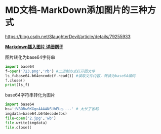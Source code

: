 # MD文档-MarkDown添加图片的三种方式

https://blog.csdn.net/SlaughterDevil/article/details/79255933

**[Markdown插入图片 详细例子](<https://blog.csdn.net/xapxxf/article/details/105133999>)**

图片转化为base64字符串

```Python
import base64
f=open('723.png','rb') #二进制方式打开图文件
ls_f=base64.b64encode(f.read()) #读取文件内容，转换为base64编码
f.close()
print(ls_f)
```

base64字符串转化为图片

```Python
import base64
bs='iVBORw0KGgoAAAANSUhEUg....' # 太长了省略
imgdata=base64.b64decode(bs)
file=open('2.jpg','wb')
file.write(imgdata)
file.close()
```
